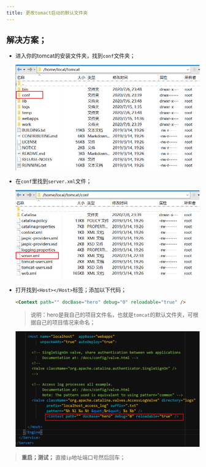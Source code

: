 ```yaml
---
title: 更改tomact启动的默认文件夹
---
```


## 解决方案；

- 进入你的tomcat的安装文件夹，找到`conf`文件夹；

  ![1594795127447](assets/1594795127447.png)

- 在`conf`里找到`server.xml`文件；

  ![1594795189526](assets/1594795189526.png)

- 打开找到`<Host></Host>`标签；添加以下代码；

  ```html
  <Context path="" docBase="hero" debug="0" reloadable="true" />
  ```

  > 说明：hero是我自己的项目文件名，也就是`tomcat`的默认文件夹，可根据自己的项目情况来命名；

  <img src="assets/1594795637704.png" alt="1594795637704" style="zoom:67%;" />

> **重启；测试；** 直接`ip`地址端口号然后回车；


